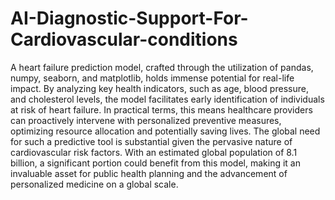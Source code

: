 # AI-Diagnostic-Support-For-Cardiovascular-conditions
A heart failure prediction model, crafted through the utilization of pandas, numpy, seaborn, and matplotlib, holds immense potential for real-life impact. By analyzing key health indicators, such as age, blood pressure, and cholesterol levels, the model facilitates early identification of individuals at risk of heart failure. In practical terms, this means healthcare providers can proactively intervene with personalized preventive measures, optimizing resource allocation and potentially saving lives. The global need for such a predictive tool is substantial given the pervasive nature of cardiovascular risk factors. With an estimated global population of 8.1 billion, a significant portion could benefit from this model, making it an invaluable asset for public health planning and the advancement of personalized medicine on a global scale.
